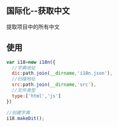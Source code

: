 ## 国际化--获取中文
提取项目中的所有中文

## 使用
```javascript
var i18=new i18n({
  //字典地址
  dic:path.join(__dirname,'i18n.json'),
  //扫描地址
  src:path.join(__dirname,'src'),
  //文件类型
  type:['html','js']
})

//创建字典
i18.makeDit();
```